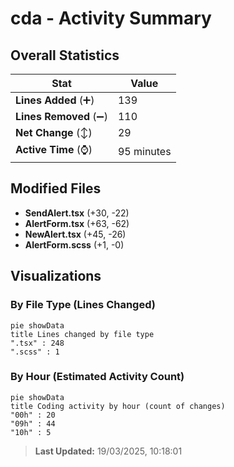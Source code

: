 # cda - Activity Summary 

## Overall Statistics

| Stat                   | Value                                                             |
| ---------------------- | ----------------------------------------------------------------- |
| **Lines Added** (➕)   | 139                                          |
| **Lines Removed** (➖) | 110                                        |
| **Net Change** (↕)    | 29                |
| **Active Time** (⌚)   | 95 minutes |


## Modified Files
- **SendAlert.tsx** (+30, -22)
- **AlertForm.tsx** (+63, -62)
- **NewAlert.tsx** (+45, -26)
- **AlertForm.scss** (+1, -0)

## Visualizations

### By File Type (Lines Changed)

```mermaid
pie showData
title Lines changed by file type
".tsx" : 248
".scss" : 1
```

### By Hour (Estimated Activity Count)

```mermaid
pie showData
title Coding activity by hour (count of changes)
"00h" : 20
"09h" : 44
"10h" : 5
```


> **Last Updated:** 19/03/2025, 10:18:01